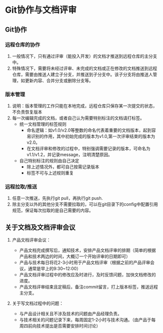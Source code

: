 # Git协作与文档评审

## Git协作

### 远程仓库的协作

1. 一般情况下，只有通过评审（能投入开发）的文档才推送到远程仓库的主分支中。
2. 特殊情况下，需要将未经过评审、未完成的文档或正在修改的文档推送到远程仓库，需要由推送人建立子分支，并推送到子分支中。该子分支将由推送人管理，如更新内容、合并分支或删除分支等。

### 版本管理

1. 说明：版本管理的工作只能在本地完成，远程仓库只保存某一次提交的状态，不负责恢复版本
2. 每一次编辑完成的文档，或者自己认为需要特别标注的文档请打标签。
   - 统一文档管理的标签规则
     - 命名逻辑：如v1.0/v2.0等整数的命名代表着重要的文档版本，起到容易识别的作用，其中初始完成的版本为v1.0,第一次评审结束的版本为v2.0。
     - 在文档评审和修改的过程中，特别强调需要记录的版本，可命名为v1.1/v1.2，并记录message，注明清楚原因。
   - 自己特别标注的规则由自己决定
     - 除上述情况外，都可自己按需记录版本
     - 标签不可与上述规则重复

### 远程拉取/推送

1. 任意一次推送，先执行git pull，再执行git push.
2. 除主分支以外的其他分支不需要拉取的，可以在git目录下的config中配置引用规范，保证每次拉取的是自己需要的内容。

## 关于文档及文档评审会议

1. 产品文档评审会议：
   - 产品文档完成撰写后，通知技术，安排产品文档评审的排期（简单的根据产品和技术两边的时间，大概订一个开始评审的日期即可）
   - 产品与技术每日将花2-3小时用于产品文档评审（根据之前的产品评审会议，通常是早上的9:30~12:00）
   - 产品文档评审过程中的修改应及时进行，及时反馈问题，加快文档修改的进度。
   - 产品文档评审结束且定稿后，备注commit留言，打上版本标签，推送远程主分支。

2. 关于写文档过程中的问题：
   - 与产品设计相关且不涉及技术的问题由产品经理负责。
   - 与技术相关的问题记录下来，每周固定1-2小时与技术沟通。（由产品于每周四前向技术提出是否需要安排时间讨论）
